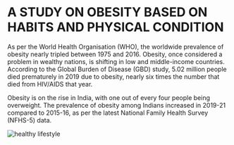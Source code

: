 # A STUDY ON OBESITY BASED ON HABITS AND PHYSICAL CONDITION

As per the World Health Organisation (WHO), the worldwide prevalence of obesity
nearly tripled between 1975 and 2016. Obesity, once considered a problem in wealthy
nations, is shifting in low and middle-income countries. According to the Global
Burden of Disease (GBD) study, 5.02 million people died prematurely in 2019 due
to obesity, nearly six times the number that died from HIV/AIDS that year.

Obesity is on the rise in India, with one out of every four people being overweight.
The prevalence of obesity among Indians increased in 2019-21 compared to 2015-16,
as per the latest National Family Health Survey (NFHS-5) data. 

![healthy lifestyle](https://github.com/D-Dhanashree/EDA-and-ML-Project/assets/173489424/7dc3da83-3dff-4fee-b7c5-116c9a21f896)

